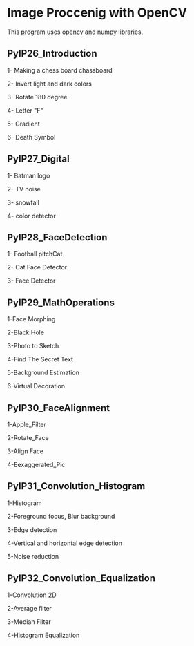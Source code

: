 # Image Proccenig with OpenCV
This program uses [opencv](https://github.com/opencv/opencv) and numpy libraries.

## PyIP26_Introduction

 1- Making a chess board chassboard

2- Invert light and dark colors

3- Rotate 180 degree

4- Letter "F"

5- Gradient

6- Death Symbol

## PyIP27_Digital
1- Batman logo

2- TV noise

3- snowfall

4- color detector

## PyIP28_FaceDetection
1- Football pitchCat 

2- Cat Face Detector

3- Face Detector

## PyIP29_MathOperations
1-Face Morphing

2-Black Hole

3-Photo to Sketch

4-Find The Secret Text

5-Background Estimation

6-Virtual Decoration

## PyIP30_FaceAlignment
1-Apple_Filter

2-Rotate_Face

3-Align Face

4-Eexaggerated_Pic

## PyIP31_Convolution_Histogram
1-Histogram 

2-Foreground focus, Blur background

3-Edge detection

4-Vertical and horizontal edge detection

5-Noise reduction

## PyIP32_Convolution_Equalization
1-Convolution 2D

2-Average filter

3-Median Filter

4-Histogram Equalization






